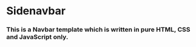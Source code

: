 # Sidenavbar

### This is a Navbar template which is written in pure HTML, CSS and JavaScript only.

